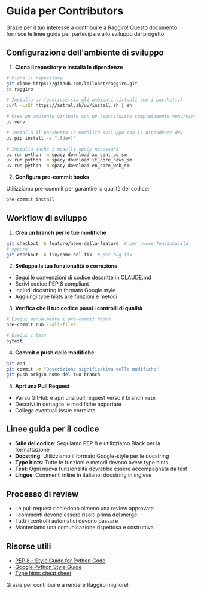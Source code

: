 # Guida per Contributors

Grazie per il tuo interesse a contribuire a Raggiro! Questo documento fornisce le linee guida per partecipare allo sviluppo del progetto.

## Configurazione dell'ambiente di sviluppo

1. **Clona il repository e installa le dipendenze**

```bash
# Clona il repository
git clone https://github.com/lollonet/raggiro.git
cd raggiro

# Installa uv (gestisce sia gli ambienti virtuali che i pacchetti)
curl -LsSf https://astral.sh/uv/install.sh | sh

# Crea un ambiente virtuale con uv (sostituisce completamente venv/virtualenv)
uv venv

# Installa il pacchetto in modalità sviluppo con le dipendenze dev
uv pip install -e ".[dev]"

# Installa anche i modelli spaCy necessari
uv run python -m spacy download xx_sent_ud_sm
uv run python -m spacy download it_core_news_sm
uv run python -m spacy download en_core_web_sm
```

2. **Configura pre-commit hooks**

Utilizziamo pre-commit per garantire la qualità del codice:

```bash
pre-commit install
```

## Workflow di sviluppo

1. **Crea un branch per le tue modifiche**

```bash
git checkout -b feature/nome-della-feature  # per nuove funzionalità
# oppure
git checkout -b fix/nome-del-fix  # per bug fix
```

2. **Sviluppa la tua funzionalità o correzione**

- Segui le convenzioni di codice descritte in CLAUDE.md
- Scrivi codice PEP 8 compliant
- Includi docstring in formato Google style
- Aggiungi type hints alle funzioni e metodi

3. **Verifica che il tuo codice passi i controlli di qualità**

```bash
# Esegui manualmente i pre-commit hooks
pre-commit run --all-files

# Esegui i test
pytest
```

4. **Commit e push delle modifiche**

```bash
git add .
git commit -m "Descrizione significativa delle modifiche"
git push origin nome-del-tuo-branch
```

5. **Apri una Pull Request**

- Vai su GitHub e apri una pull request verso il branch `main`
- Descrivi in dettaglio le modifiche apportate
- Collega eventuali issue correlate

## Linee guida per il codice

- **Stile del codice**: Seguiamo PEP 8 e utilizziamo Black per la formattazione
- **Docstring**: Utilizziamo il formato Google-style per le docstring
- **Type hints**: Tutte le funzioni e metodi devono avere type hints
- **Test**: Ogni nuova funzionalità dovrebbe essere accompagnata da test
- **Lingue**: Commenti inline in italiano, docstring in inglese

## Processo di review

- Le pull request richiedono almeno una review approvata
- I commenti devono essere risolti prima del merge
- Tutti i controlli automatici devono passare
- Manteniamo una comunicazione rispettosa e costruttiva

## Risorse utili

- [PEP 8 - Style Guide for Python Code](https://www.python.org/dev/peps/pep-0008/)
- [Google Python Style Guide](https://google.github.io/styleguide/pyguide.html)
- [Type hints cheat sheet](https://mypy.readthedocs.io/en/stable/cheat_sheet_py3.html)

Grazie per contribuire a rendere Raggiro migliore!